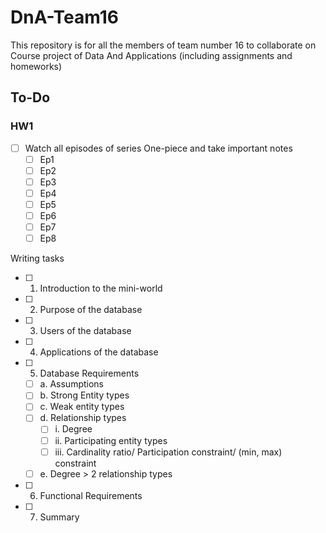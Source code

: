 # DnA-Team16
This repository is for all the members of team number 16 to collaborate on Course project of Data And Applications (including assignments and homeworks)

## To-Do
### HW1
- [ ] Watch all episodes of series One-piece and take important notes
  - [ ] Ep1
  - [ ] Ep2
  - [ ] Ep3
  - [ ] Ep4
  - [ ] Ep5
  - [ ] Ep6
  - [ ] Ep7
  - [ ] Ep8

Writing tasks
- [ ] 1. Introduction to the mini-world 
- [ ] 2. Purpose of the database
- [ ] 3. Users of the database
- [ ] 4. Applications of the database 
- [ ] 5. Database Requirements
  - [ ] a. Assumptions
  - [ ] b. Strong Entity types
  - [ ] c. Weak entity types
  - [ ] d. Relationship types
    - [ ] i. Degree
    - [ ] ii. Participating entity types
    - [ ] iii. Cardinality ratio/ Participation constraint/ (min, max) constraint
  - [ ] e. Degree > 2 relationship types
- [ ] 6. Functional Requirements
- [ ] 7. Summary